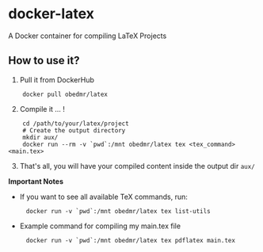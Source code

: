 docker-latex
============
A Docker container for compiling LaTeX Projects

How to use it?
--------------

1. Pull it from DockerHub
```
	docker pull obedmr/latex
```

2. Compile it ... !
```
	cd /path/to/your/latex/project
	# Create the output directory
	mkdir aux/
	docker run --rm -v `pwd`:/mnt obedmr/latex tex <tex_command> <main.tex>
```

3. That's all, you will have your compiled content inside the output dir ``aux/``


**Important Notes**
- If you want to see all available TeX commands, run:
```
	 docker run -v `pwd`:/mnt obedmr/latex tex list-utils
```
- Example command for compiling my main.tex file
```
	 docker run -v `pwd`:/mnt obedmr/latex tex pdflatex main.tex
```
